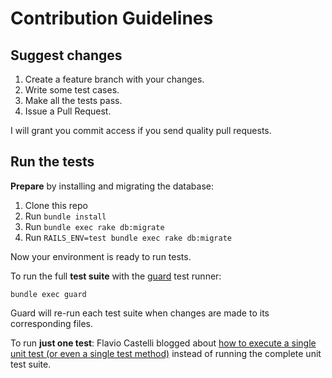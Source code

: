 # Contribution Guidelines

## Suggest changes

1. Create a feature branch with your changes.
2. Write some test cases.
3. Make all the tests pass.
4. Issue a Pull Request.

I will grant you commit access if you send quality pull requests.

## Run the tests

**Prepare** by installing and migrating the database:

1. Clone this repo
1. Run `bundle install`
1. Run `bundle exec rake db:migrate`
1. Run `RAILS_ENV=test bundle exec rake db:migrate`

Now your environment is ready to run tests.

To run the full **test suite** with the [guard](https://github.com/guard/guard) test runner:

```shell
bundle exec guard
```

Guard will re-run each test suite when changes are made to its corresponding files.

To run **just one test**: Flavio Castelli blogged about [how to execute a single unit test (or even a single test method)](https://flavio.castelli.me/2010/05/28/rails_execute_single_test/) instead of running the complete unit test suite.
